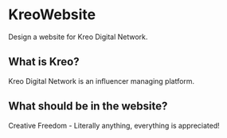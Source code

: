 # KreoWebsite
Design a website for Kreo Digital Network.

## What is Kreo? 
Kreo Digital Network is an influencer managing platform.

## What should be in the website?
Creative Freedom - Literally anything, everything is appreciated!
